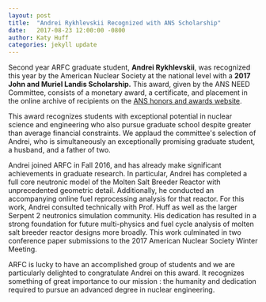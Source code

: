 ```yaml
---
layout: post
title:  "Andrei Rykhlevskii Recognized with ANS Scholarship"
date:   2017-08-23 12:00:00 -0800
author: Katy Huff
categories: jekyll update
---
```



Second year ARFC graduate student, **Andrei Rykhlevskii**, was recognized this year by the 
American Nuclear Society at the national level with a **2017 John and Muriel 
Landis Scholarship.** This award, given by the ANS NEED Committee,
consists of a monetary award, a certificate, and placement in 
the online archive of recipients on the [ANS honors and awards 
website](http://www.ans.org/honors/scholarships/recipients/).


This award recognizes students with exceptional potential in nuclear science 
and engineering who also pursue graduate school despite greater than average 
financial constraints. We applaud the committee's selection of Andrei, who is 
simultaneously an exceptionally promising graduate student, a husband, and a 
father of two.  

Andrei joined ARFC in Fall 2016, and has already make significant achievements 
in graduate research.  In particular, Andrei has completed a full 
core neutronic model of the Molten Salt Breeder Reactor with unprecedented 
geometric detail. Additionally, he conducted an accompanying online fuel 
reprocessing analysis for that reactor.  For this work, Andrei consulted 
technically with Prof. Huff as well as the larger Serpent 2 neutronics 
simulation community. His dedication has resulted in a strong foundation for 
future multi-physics and fuel cycle analysis of molten salt breeder
reactor designs more broadly. This work culminated in two conference paper 
submissions to the 2017 American Nuclear Society Winter Meeting. 

ARFC is lucky to have an accomplished group of students and we are particularly 
delighted to congratulate Andrei on this award. It recognizes something of 
great importance to our mission : the humanity and dedication required to 
pursue an advanced degree in nuclear engineering. 

